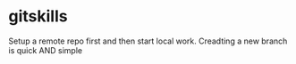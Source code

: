 # gitskills
Setup a remote repo first and then start local work.
Creadting a new branch is quick AND simple
